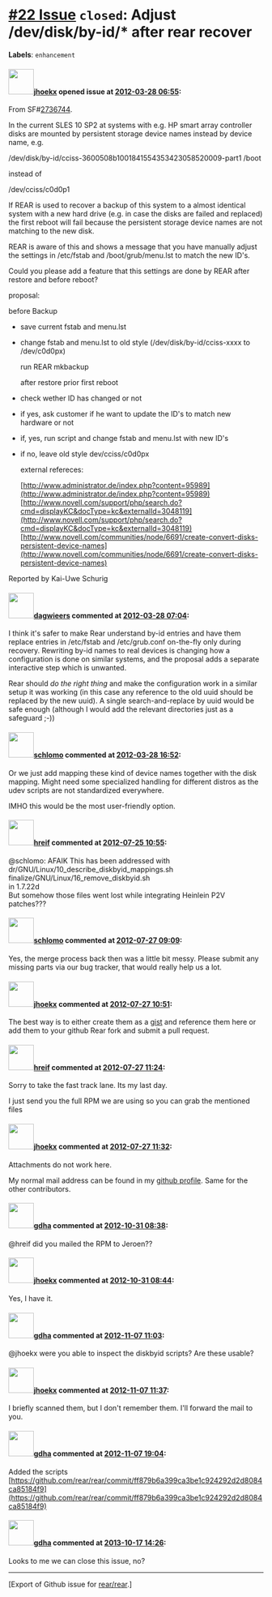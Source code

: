[\#22 Issue](https://github.com/rear/rear/issues/22) `closed`: Adjust /dev/disk/by-id/\* after rear recover
===========================================================================================================

**Labels**: `enhancement`

#### <img src="https://avatars.githubusercontent.com/u/783473?v=4" width="50">[jhoekx](https://github.com/jhoekx) opened issue at [2012-03-28 06:55](https://github.com/rear/rear/issues/22):

From
SF\#[2736744](http://sourceforge.net/tracker/index.php?func=detail&aid=2736744&group_id=171835&atid=859455).

In the current SLES 10 SP2 at systems with e.g. HP smart array
controller disks are mounted by persistent storage device names instead
by device name, e.g.

/dev/disk/by-id/cciss-3600508b1001841554353423058520009-part1 /boot

instead of

/dev/cciss/c0d0p1

If REAR is used to recover a backup of this system to a almost identical
system with a new hard drive (e.g. in case the disks are failed and
replaced) the first reboot will fail because the persistent storage
device names are not matching to the new disk.

REAR is aware of this and shows a message that you have manually adjust
the settings in /etc/fstab and /boot/grub/menu.lst to match the new
ID's.

Could you please add a feature that this settings are done by REAR after
restore and before reboot?

proposal:

before Backup

-   save current fstab and menu.lst

-   change fstab and menu.lst to old style (/dev/disk/by-id/cciss-xxxx
    to /dev/c0d0px)

    run REAR mkbackup

    after restore prior first reboot

-   check wether ID has changed or not

-   if yes, ask customer if he want to update the ID's to match new
    hardware or not

-   if, yes, run script and change fstab and menu.lst with new ID's

-   if no, leave old style dev/cciss/c0d0px

    external refereces:

    [http://www.administrator.de/index.php?content=95989](http://www.administrator.de/index.php?content=95989)  
    [http://www.novell.com/support/php/search.do?cmd=displayKC&docType=kc&externalId=3048119](http://www.novell.com/support/php/search.do?cmd=displayKC&docType=kc&externalId=3048119)  
    [http://www.novell.com/communities/node/6691/create-convert-disks-persistent-device-names](http://www.novell.com/communities/node/6691/create-convert-disks-persistent-device-names)

Reported by Kai-Uwe Schurig

#### <img src="https://avatars.githubusercontent.com/u/388198?u=0732dee3fe5002278cfbf40359ec431bdcf5f06c&v=4" width="50">[dagwieers](https://github.com/dagwieers) commented at [2012-03-28 07:04](https://github.com/rear/rear/issues/22#issuecomment-4749824):

I think it's safer to make Rear understand by-id entries and have them
replace entries in /etc/fstab and /etc/grub.conf on-the-fly only during
recovery. Rewriting by-id names to real devices is changing how a
configuration is done on similar systems, and the proposal adds a
separate interactive step which is unwanted.

Rear should *do the right thing* and make the configuration work in a
similar setup it was working (in this case any reference to the old uuid
should be replaced by the new uuid). A single search-and-replace by uuid
would be safe enough (although I would add the relevant directories just
as a safeguard ;-))

#### <img src="https://avatars.githubusercontent.com/u/101384?v=4" width="50">[schlomo](https://github.com/schlomo) commented at [2012-03-28 16:52](https://github.com/rear/rear/issues/22#issuecomment-4770892):

Or we just add mapping these kind of device names together with the
disk  
mapping. Might need some specialized handling for different distros as
the  
udev scripts are not standardized everywhere.

IMHO this would be the most user-friendly option.

#### <img src="https://avatars.githubusercontent.com/u/2039843?v=4" width="50">[hreif](https://github.com/hreif) commented at [2012-07-25 10:55](https://github.com/rear/rear/issues/22#issuecomment-7246150):

@schlomo: AFAIK This has been addressed with  
dr/GNU/Linux/10\_describe\_diskbyid\_mappings.sh  
finalize/GNU/Linux/16\_remove\_diskbyid.sh  
in 1.7.22d  
But somehow those files went lost while integrating Heinlein P2V
patches???

#### <img src="https://avatars.githubusercontent.com/u/101384?v=4" width="50">[schlomo](https://github.com/schlomo) commented at [2012-07-27 09:09](https://github.com/rear/rear/issues/22#issuecomment-7301016):

Yes, the merge process back then was a little bit messy. Please submit
any  
missing parts via our bug tracker, that would really help us a lot.

#### <img src="https://avatars.githubusercontent.com/u/783473?v=4" width="50">[jhoekx](https://github.com/jhoekx) commented at [2012-07-27 10:51](https://github.com/rear/rear/issues/22#issuecomment-7302533):

The best way is to either create them as a
[gist](https://gist.github.com/) and reference them here or add them to
your github Rear fork and submit a pull request.

#### <img src="https://avatars.githubusercontent.com/u/2039843?v=4" width="50">[hreif](https://github.com/hreif) commented at [2012-07-27 11:24](https://github.com/rear/rear/issues/22#issuecomment-7302994):

Sorry to take the fast track lane. Its my last day.

I just send you the full RPM we are using so you can grab the
mentioned  
files

#### <img src="https://avatars.githubusercontent.com/u/783473?v=4" width="50">[jhoekx](https://github.com/jhoekx) commented at [2012-07-27 11:32](https://github.com/rear/rear/issues/22#issuecomment-7303142):

Attachments do not work here.

My normal mail address can be found in my [github
profile](https://github.com/jhoekx). Same for the other contributors.

#### <img src="https://avatars.githubusercontent.com/u/888633?u=cdaeb31efcc0048d3619651aa18dd4b76e636b21&v=4" width="50">[gdha](https://github.com/gdha) commented at [2012-10-31 08:38](https://github.com/rear/rear/issues/22#issuecomment-9936734):

@hreif did you mailed the RPM to Jeroen??

#### <img src="https://avatars.githubusercontent.com/u/783473?v=4" width="50">[jhoekx](https://github.com/jhoekx) commented at [2012-10-31 08:44](https://github.com/rear/rear/issues/22#issuecomment-9936865):

Yes, I have it.

#### <img src="https://avatars.githubusercontent.com/u/888633?u=cdaeb31efcc0048d3619651aa18dd4b76e636b21&v=4" width="50">[gdha](https://github.com/gdha) commented at [2012-11-07 11:03](https://github.com/rear/rear/issues/22#issuecomment-10144653):

@jhoekx were you able to inspect the diskbyid scripts? Are these usable?

#### <img src="https://avatars.githubusercontent.com/u/783473?v=4" width="50">[jhoekx](https://github.com/jhoekx) commented at [2012-11-07 11:37](https://github.com/rear/rear/issues/22#issuecomment-10145521):

I briefly scanned them, but I don't remember them. I'll forward the mail
to you.

#### <img src="https://avatars.githubusercontent.com/u/888633?u=cdaeb31efcc0048d3619651aa18dd4b76e636b21&v=4" width="50">[gdha](https://github.com/gdha) commented at [2012-11-07 19:04](https://github.com/rear/rear/issues/22#issuecomment-10160596):

Added the scripts
[https://github.com/rear/rear/commit/ff879b6a399ca3be1c924292d2d8084ca85184f9](https://github.com/rear/rear/commit/ff879b6a399ca3be1c924292d2d8084ca85184f9)

#### <img src="https://avatars.githubusercontent.com/u/888633?u=cdaeb31efcc0048d3619651aa18dd4b76e636b21&v=4" width="50">[gdha](https://github.com/gdha) commented at [2013-10-17 14:26](https://github.com/rear/rear/issues/22#issuecomment-26510330):

Looks to me we can close this issue, no?

------------------------------------------------------------------------

\[Export of Github issue for
[rear/rear](https://github.com/rear/rear).\]
